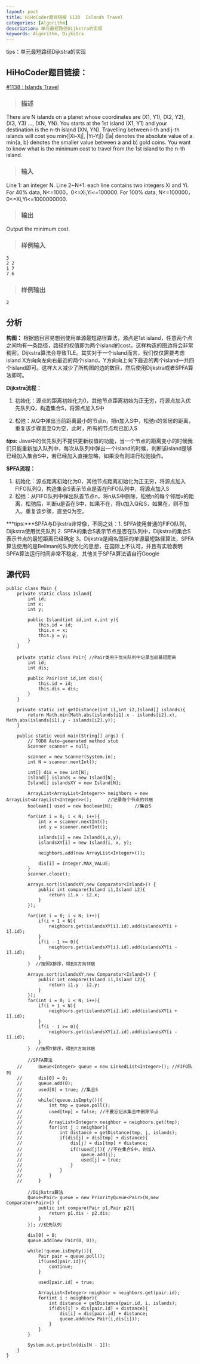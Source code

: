 ```yaml
---
layout: post
title: HiHoCoder题目链接 1138  Islands Travel
categories: [Algorithm]
description: 单元最短路径Dijkstra的实现
keywords: Algorithm, Dijkstra
---
```


tips：单元最短路径Dijkstra的实现

## HiHoCoder题目链接：

[#1138 : Islands Travel](http://hihocoder.com/problemset/problem/1138?sid=630063)

>### 描述
There are N islands on a planet whose coordinates are (X1, Y1), (X2, Y2), (X3, Y3) ..., (XN, YN). You starts at the 1st island (X1, Y1) and your destination is the n-th island (XN, YN). Travelling between i-th and j-th islands will cost you min{|Xi-Xj|, |Yi-Yj|} (|a| denotes the absolute value of a. min{a, b} denotes the smaller value between a and b) gold coins. You want to know what is the minimum cost to travel from the 1st island to the n-th island.

>### 输入
Line 1: an integer N.
Line 2~N+1: each line contains two integers Xi and Yi.
For 40% data, N<=1000，0<=Xi,Yi<=100000.
For 100% data, N<=100000，0<=Xi,Yi<=1000000000.

>### 输出
Output the minimum cost.

>### 样例输入

```
3
2 2
1 7
7 6
```

>### 样例输出
```
2
```
    
## 分析

**构图：**
根据题目容易想到使用单源最短路径算法，源点是1st island，任意两个点之间均有一条路径，路径的权值即为两个island的cost，这样构造的图边将会非常稠密，Dijkstra算法会导致TLE。其实对于一个island而言，我们仅仅需要考虑island X方向向左向右最近的两个island，Y方向向上向下最近的两个island一共四个island即可。这样大大减少了所构图的边的数目，然后使用Dijkstra或者SPFA算法即可。

**Dijkstra流程：**
1. 初始化：源点的距离初始化为0，其他节点距离初始为正无穷，将源点加入优先队列Q，构造集合S，将源点加入S中

2. 松弛：从Q中弹出当前距离最小的节点n，把n加入S中，松弛n的邻居的距离，重复该步骤直至Q为空，此时，所有的节点均已加入S

***tips:*** Java中的优先队列不提供更新权值的功能，当一个节点的距离变小的时候我们只能重新加入队列中，每次从队列中弹出一个island的时候，判断该island是够已经加入集合S中，若已经加入直接忽略，如果没有则进行松弛操作。

**SPFA流程：**
1. 初始化：源点距离初始化为0，其他节点距离初始化为正无穷，将源点加入FIFO队列Q，构造集合S表示节点是否在FIFO队列中，将源点加入S
2. 松弛：从FIFO队列中弹出队首节点n，将n从S中删除，松弛n的每个邻居u的距离，松弛后，判断u是否在S中，如果不在，将u加入Q和S，如果在，则不加入。重复该步骤，直至Q为空。

***tips:***SPFA与Dijkstra非常像，不同之处：1. SPFA使用普通的FIFO队列，Dijkstra使用优先队列 2. SPFA的集合S表示节点是否在队列中，Dijkstra的集合S表示节点的最短距离已经确定 3。Dijkstra是闻名国际的单源最短路径算法，SPFA算法使用的是Bellman的队列优化的思想，在国际上不认可，并且有实验表明SPFA算法运行时间非常不稳定，其他关于SPFA算法请自行Google

## 源代码

```
public class Main {
	private static class Island{
		int id;
		int x;
		int y;
		
		public Island(int id,int x,int y){
			this.id = id;
			this.x = x;
			this.y = y;
		}
	}
	
	private static class Pair{ //Pair类用于优先队列中记录当前最短距离
		int id;
		int dis;
		
		public Pair(int id,int dis){
			this.id = id;
			this.dis = dis;
		}
	}
	
	private static int getDistance(int i1,int i2,Island[] islands){
		return Math.min(Math.abs(islands[i1].x - islands[i2].x), Math.abs(islands[i1].y - islands[i2].y));
	}

	public static void main(String[] args) {
		// TODO Auto-generated method stub
		Scanner scanner = null;

		scanner = new Scanner(System.in);
		int N = scanner.nextInt();

		int[] dis = new int[N];
		Island[] islands = new Island[N];
		Island[] islandsXY = new Island[N];
		
		ArrayList<ArrayList<Integer>> neighbors = new ArrayList<ArrayList<Integer>>();		//记录每个节点的邻居
		boolean[] used = new boolean[N];        //集合S
		
		for(int i = 0; i < N; i++){
			int x = scanner.nextInt();
			int y = scanner.nextInt();
			
			islands[i] = new Island(i,x,y);
			islandsXY[i] = new Island(i, x, y);
			
			neighbors.add(new ArrayList<Integer>());
			
			dis[i] = Integer.MAX_VALUE;
		}		
		scanner.close();
		
		Arrays.sort(islandsXY,new Comparator<Island>() {
			public int compare(Island i1,Island i2){
				return i1.x - i2.x;
			}
		}); 
		
		for(int i = 0; i < N; i++){
			if(i + 1 < N){
				neighbors.get(islandsXY[i].id).add(islandsXY[i + 1].id);
			}
			if(i - 1 >= 0){
				neighbors.get(islandsXY[i].id).add(islandsXY[i - 1].id);
			}
		}  //按照X排序，得到X方向邻居
		
		Arrays.sort(islandsXY,new Comparator<Island>() {
			public int compare(Island i1,Island i2){
				return i1.y - i2.y;
			}
		});
		for(int i = 0; i < N; i++){
			if(i + 1 < N){
				neighbors.get(islandsXY[i].id).add(islandsXY[i + 1].id);
			}
			if(i - 1 >= 0){
				neighbors.get(islandsXY[i].id).add(islandsXY[i - 1].id);
			}
		}  //按照Y排序，得到Y方向邻居
		
		//SPFA算法
	//		Queue<Integer> queue = new LinkedList<Integer>(); //FIFO队列
	//		dis[0] = 0;
	//		queue.add(0);
	//		used[0] = true; //集合S
	//		
	//		while(!queue.isEmpty()){
	//			int tmp = queue.poll();			
	//			used[tmp] = false; //不要忘记从集合中删除节点
	//			
	//			ArrayList<Integer> neighbor = neighbors.get(tmp);
	//			for(int j : neighbor){
	//				int distance = getDistance(tmp, j, islands);
	//				if(dis[j] > dis[tmp] + distance){
	//					dis[j] = dis[tmp] + distance;
	//					if(!used[j]){ //不在集合S中，则加入
	//						queue.add(j);
	//						used[j] = true;
	//					}
	//				}
	//			}
	//		}
		
		//Dijkstra算法
		Queue<Pair> queue = new PriorityQueue<Pair>(N,new Comparator<Pair>() {
			public int compare(Pair p1,Pair p2){
				return p1.dis - p2.dis;
			}
		}); //优先队列
		
		dis[0] = 0;
		queue.add(new Pair(0, 0));
		
		while(!queue.isEmpty()){
			Pair pair = queue.poll();
			if(used[pair.id]){
				continue;
			}
			
			used[pair.id] = true;
			
			ArrayList<Integer> neighbor = neighbors.get(pair.id);
			for(int i : neighbor){
				int distance = getDistance(pair.id, i, islands);
				if(dis[i] > dis[pair.id] + distance){
					dis[i] = dis[pair.id] + distance;
					queue.add(new Pair(i,dis[i]));
				}
			}
		}		
		
		System.out.println(dis[N - 1]);		
	}
}
```



